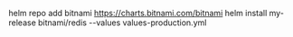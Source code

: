 helm repo add bitnami https://charts.bitnami.com/bitnami
helm install my-release bitnami/redis --values values-production.yml
